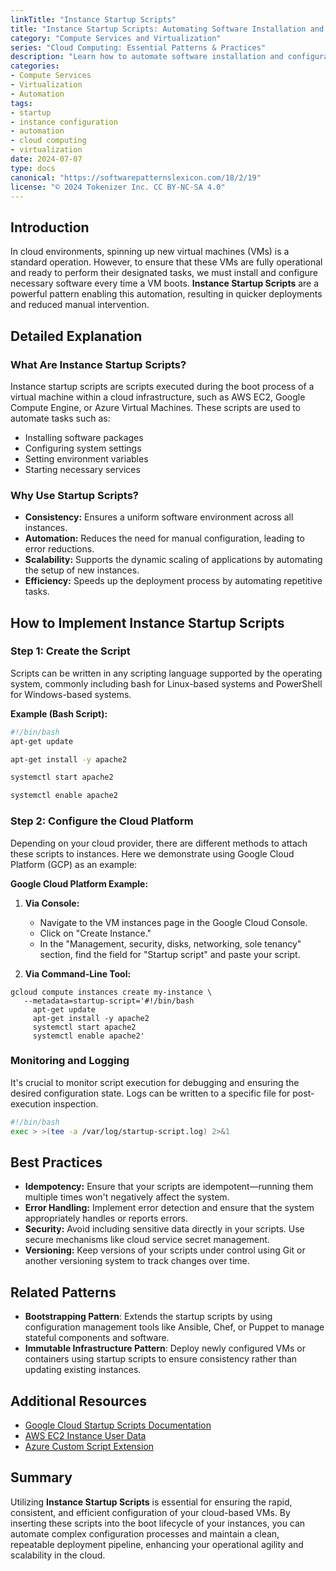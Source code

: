 ```yaml
---
linkTitle: "Instance Startup Scripts"
title: "Instance Startup Scripts: Automating Software Installation and Configuration on Startup"
category: "Compute Services and Virtualization"
series: "Cloud Computing: Essential Patterns & Practices"
description: "Learn how to automate software installation and configuration on virtual machine startup using instance startup scripts. Enhance your cloud computing efficiency by utilizing this design pattern to ensure your compute instances are properly configured and ready for use immediately after they boot."
categories:
- Compute Services
- Virtualization
- Automation
tags:
- startup
- instance configuration
- automation
- cloud computing
- virtualization
date: 2024-07-07
type: docs
canonical: "https://softwarepatternslexicon.com/18/2/19"
license: "© 2024 Tokenizer Inc. CC BY-NC-SA 4.0"
---
```


## Introduction

In cloud environments, spinning up new virtual machines (VMs) is a standard operation. However, to ensure that these VMs are fully operational and ready to perform their designated tasks, we must install and configure necessary software every time a VM boots. **Instance Startup Scripts** are a powerful pattern enabling this automation, resulting in quicker deployments and reduced manual intervention.

## Detailed Explanation

### What Are Instance Startup Scripts?

Instance startup scripts are scripts executed during the boot process of a virtual machine within a cloud infrastructure, such as AWS EC2, Google Compute Engine, or Azure Virtual Machines. These scripts are used to automate tasks such as:

- Installing software packages
- Configuring system settings
- Setting environment variables
- Starting necessary services

### Why Use Startup Scripts?

- **Consistency:** Ensures a uniform software environment across all instances.
- **Automation:** Reduces the need for manual configuration, leading to error reductions.
- **Scalability:** Supports the dynamic scaling of applications by automating the setup of new instances.
- **Efficiency:** Speeds up the deployment process by automating repetitive tasks.

## How to Implement Instance Startup Scripts

### Step 1: Create the Script

Scripts can be written in any scripting language supported by the operating system, commonly including bash for Linux-based systems and PowerShell for Windows-based systems.

**Example (Bash Script):**

```bash
#!/bin/bash
apt-get update

apt-get install -y apache2

systemctl start apache2

systemctl enable apache2
```

### Step 2: Configure the Cloud Platform

Depending on your cloud provider, there are different methods to attach these scripts to instances. Here we demonstrate using Google Cloud Platform (GCP) as an example:

**Google Cloud Platform Example:**

1. **Via Console:**
   - Navigate to the VM instances page in the Google Cloud Console.
   - Click on "Create Instance."
   - In the "Management, security, disks, networking, sole tenancy" section, find the field for "Startup script" and paste your script.

2. **Via Command-Line Tool:**

```shell
gcloud compute instances create my-instance \
   --metadata=startup-script='#!/bin/bash
     apt-get update
     apt-get install -y apache2
     systemctl start apache2
     systemctl enable apache2'
```

### Monitoring and Logging

It's crucial to monitor script execution for debugging and ensuring the desired configuration state. Logs can be written to a specific file for post-execution inspection.

```bash
#!/bin/bash
exec > >(tee -a /var/log/startup-script.log) 2>&1

```

## Best Practices

- **Idempotency:** Ensure that your scripts are idempotent—running them multiple times won't negatively affect the system.
- **Error Handling:** Implement error detection and ensure that the system appropriately handles or reports errors.
- **Security:** Avoid including sensitive data directly in your scripts. Use secure mechanisms like cloud service secret management.
- **Versioning:** Keep versions of your scripts under control using Git or another versioning system to track changes over time.

## Related Patterns

- **Bootstrapping Pattern**: Extends the startup scripts by using configuration management tools like Ansible, Chef, or Puppet to manage stateful components and software.
- **Immutable Infrastructure Pattern**: Deploy newly configured VMs or containers using startup scripts to ensure consistency rather than updating existing instances.

## Additional Resources

- [Google Cloud Startup Scripts Documentation](https://cloud.google.com/compute/docs/startupscript)
- [AWS EC2 Instance User Data](https://docs.aws.amazon.com/AWSEC2/latest/UserGuide/user-data.html)
- [Azure Custom Script Extension](https://docs.microsoft.com/en-us/azure/virtual-machines/extensions/custom-script-linux)

## Summary

Utilizing **Instance Startup Scripts** is essential for ensuring the rapid, consistent, and efficient configuration of your cloud-based VMs. By inserting these scripts into the boot lifecycle of your instances, you can automate complex configuration processes and maintain a clean, repeatable deployment pipeline, enhancing your operational agility and scalability in the cloud.
